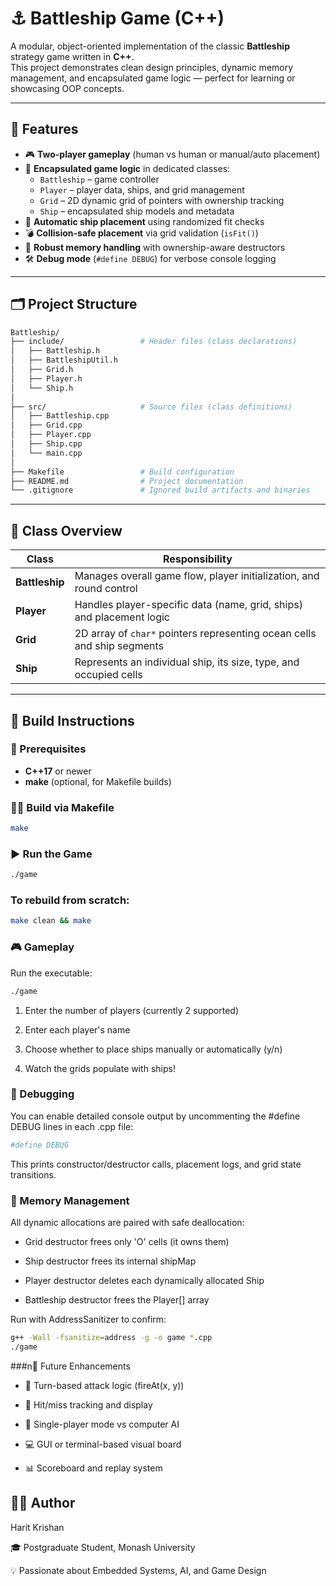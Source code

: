 # ⚓ Battleship Game (C++)

A modular, object-oriented implementation of the classic **Battleship** strategy game written in **C++**.  
This project demonstrates clean design principles, dynamic memory management, and encapsulated game logic — perfect for learning or showcasing OOP concepts.

---

## 🚀 Features

- 🎮 **Two-player gameplay** (human vs human or manual/auto placement)
- 🧭 **Encapsulated game logic** in dedicated classes:
  - `Battleship` – game controller  
  - `Player` – player data, ships, and grid management  
  - `Grid` – 2D dynamic grid of pointers with ownership tracking  
  - `Ship` – encapsulated ship models and metadata
- 🧩 **Automatic ship placement** using randomized fit checks
- 💣 **Collision-safe placement** via grid validation (`isFit()`)
- 🧱 **Robust memory handling** with ownership-aware destructors
- 🛠️ **Debug mode** (`#define DEBUG`) for verbose console logging

---

## 🗂️ Project Structure

```bash
Battleship/
├── include/                 # Header files (class declarations)
│   ├── Battleship.h
│   ├── BattleshipUtil.h
│   ├── Grid.h
│   ├── Player.h
│   └── Ship.h
│
├── src/                     # Source files (class definitions)
│   ├── Battleship.cpp
│   ├── Grid.cpp
│   ├── Player.cpp
│   ├── Ship.cpp
│   └── main.cpp
│
├── Makefile                 # Build configuration
├── README.md                # Project documentation
└── .gitignore               # Ignored build artifacts and binaries


```

---

## 🧩 Class Overview


| Class        | Responsibility |
|---------------|----------------|
| **Battleship** | Manages overall game flow, player initialization, and round control |
| **Player**     | Handles player-specific data (name, grid, ships) and placement logic |
| **Grid**       | 2D array of `char*` pointers representing ocean cells and ship segments |
| **Ship**       | Represents an individual ship, its size, type, and occupied cells |

---

## 🧰 Build Instructions

### 🧱 Prerequisites
- **C++17** or newer
- **make** (optional, for Makefile builds)

### 🧑‍💻 Build via Makefile
```bash
make
```

### ▶️ Run the Game
```bash
./game
```

### To rebuild from scratch:
```bash
make clean && make
```

### 🎮 Gameplay

Run the executable:
```bash
./game
```


1. Enter the number of players (currently 2 supported)

2. Enter each player's name

3. Choose whether to place ships manually or automatically (y/n)

4. Watch the grids populate with ships!

### 🧪 Debugging

You can enable detailed console output by uncommenting the #define DEBUG lines in each .cpp file:

```bash
#define DEBUG
```

This prints constructor/destructor calls, placement logs, and grid state transitions.

### 🧼 Memory Management

All dynamic allocations are paired with safe deallocation:

- Grid destructor frees only 'O' cells (it owns them)

- Ship destructor frees its internal shipMap

- Player destructor deletes each dynamically allocated Ship

- Battleship destructor frees the Player[] array

Run with AddressSanitizer to confirm:

```bash
g++ -Wall -fsanitize=address -g -o game *.cpp
./game
```

###n🧭 Future Enhancements

- 🧠 Turn-based attack logic (fireAt(x, y))

- 🎯 Hit/miss tracking and display

- 🧍 Single-player mode vs computer AI

- 💻 GUI or terminal-based visual board

- 📊 Scoreboard and replay system

## 🧑‍💻 Author

Harit Krishan

🎓 Postgraduate Student, Monash University

💡 Passionate about Embedded Systems, AI, and Game Design